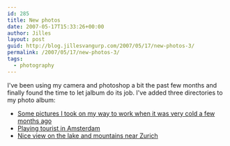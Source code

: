 ```yaml
---
id: 285
title: New photos
date: 2007-05-17T15:33:26+00:00
author: Jilles
layout: post
guid: http://blog.jillesvangurp.com/2007/05/17/new-photos-3/
permalink: /2007/05/17/new-photos-3/
tags:
  - photography
---
```

I've been using my camera and photoshop a bit the past few months and finally found the time to let jalbum do its job. I've added three directories to my photo album:

- <a href="http://photos.jillesvangurp.com/Album/2007/2007-02%20-%20Winter/index.html">Some pictures I took on my way to work when it was very cold a few months ago</a>
- <a href="http://photos.jillesvangurp.com/Album/2007/2007-04%20-%20Amsterdam/index.html">Playing tourist in Amsterdam</a>
- <a href="http://photos.jillesvangurp.com/Album/2007/2007-03%20-%20Zurich/index.html">Nice view on the lake and mountains near Zurich</a>

